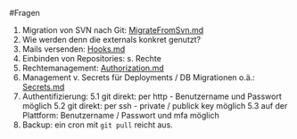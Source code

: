 #Fragen

1. Migration von SVN nach Git: [MigrateFromSvn.md](MigrateFromSvn.md)
  1. Wie werden denn die externals konkret genutzt?
2. Mails versenden: [Hooks.md](Hooks.md)
3. Einbinden von Repositories: s. Rechte
4. Rechtemanagement: [Authorization.md](Authorization.md)
5. Management v. Secrets für Deployments / DB Migrationen o.ä.: [Secrets.md](Secrets.md)
5. Authentifizierung:
    5.1 git direkt: per http - Benutzername und Passwort möglich
    5.2 git direkt: per ssh - private / publick key möglich
    5.3 auf der Plattform: Benutzername / Passwort und mfa möglich
6. Backup: ein cron mit `git pull` reicht aus.